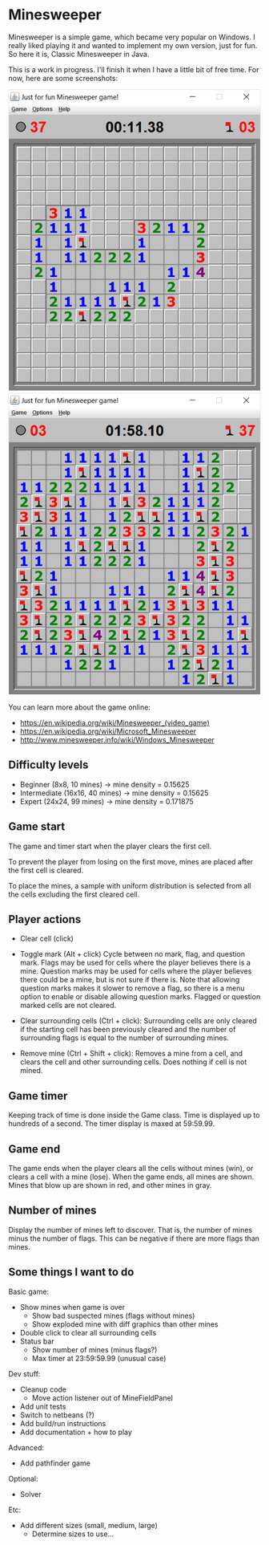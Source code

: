 Minesweeper
===========

Minesweeper is a simple game, which became very popular on Windows. I really liked playing it and wanted to implement my own version, just for fun. So here it is, Classic Minesweeper in Java.

This is a work in progress. I'll finish it when I have a little bit of free time. For now, here are some screenshots:

![screenshot-1](/screenshots/20160823_001.png?raw=true "Screenshot 1")
![screenshot-2](/screenshots/20160825_001.png?raw=true "Screenshot 2")

You can learn more about the game online:

- https://en.wikipedia.org/wiki/Minesweeper_(video_game)
- https://en.wikipedia.org/wiki/Microsoft_Minesweeper
- http://www.minesweeper.info/wiki/Windows_Minesweeper


Difficulty levels
-----------------

- Beginner (8x8, 10 mines) -> mine density = 0.15625
- Intermediate (16x16, 40 mines) -> mine density = 0.15625
- Expert (24x24, 99 mines) -> mine density = 0.171875

Game start
----------

The game and timer start when the player clears the first cell.

To prevent the player from losing on the first move, mines are placed after the first cell is cleared.

To place the mines, a sample with uniform distribution is selected from all the cells excluding the first cleared cell.


Player actions
--------------

- Clear cell (click)

- Toggle mark (Alt + click)
  Cycle between no mark, flag, and question mark.
  Flags may be used for cells where the player believes there is a mine.
  Question marks may be used for cells where the player believes there could be a mine, but is not sure if there is.
  Note that allowing question marks makes it slower to remove a flag, so there is a menu option to enable or disable allowing question marks.
  Flagged or question marked cells are not cleared.

- Clear surrounding cells (Ctrl + click):
  Surrounding cells are only cleared if the starting cell has been previously cleared and the number of surrounding flags is equal to the number of surrounding mines.

- Remove mine (Ctrl + Shift + click):
  Removes a mine from a cell, and clears the cell and other surrounding cells. Does nothing if cell is not mined.


Game timer
----------

Keeping track of time is done inside the Game class.
Time is displayed up to hundreds of a second.
The timer display is maxed at 59:59.99.

Game end
--------

The game ends when the player clears all the cells without mines (win), or clears a cell with a mine (lose).
When the game ends, all mines are shown. Mines that blow up are shown in red, and other mines in gray.


Number of mines
---------------

Display the number of mines left to discover. That is, the number of mines minus the number of flags.
This can be negative if there are more flags than mines.




Some things I want to do
------------------------

Basic game:
- Show mines when game is over
  - Show bad suspected mines (flags without mines)
  - Show exploded mine with diff graphics than other mines
- Double click to clear all surrounding cells
- Status bar
  - Show number of mines (minus flags?)
  - Max timer at 23:59:59.99 (unusual case)

Dev stuff:
- Cleanup code
  - Move action listener out of MineFieldPanel
- Add unit tests
- Switch to netbeans (?)
- Add build/run instructions
- Add documentation + how to play

Advanced:
- Add pathfinder game

Optional:
- Solver

Etc:
+ Add different sizes (small, medium, large)
  - Determine sizes to use...
